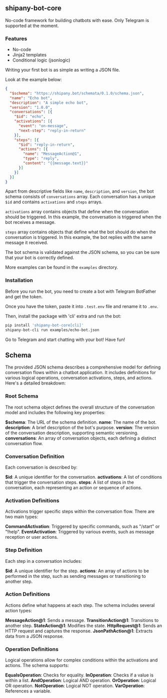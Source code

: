 ## shipany-bot-core

No-code framework for building chatbots with ease. Only Telegram is supported at the moment.

### Features
- No-code
- Jinja2 templates
- Conditional logic (jsonlogic)

Writing your first bot is as simple as writing a JSON file.

Look at the example below:

```json
{
  "$schema": "https://shipany.bot/schemata/0.1.0/schema.json",
  "name": "Echo bot",
  "description": "A simple echo bot",
  "version": "1.0.0",
  "conversations": [{
    "$id": "echo",
    "activations": [{
      "event": "on-message",
      "next-step": "reply-in-return"
    }],
    "steps": [{
      "$id": "reply-in-return",
      "actions": [{
        "name": "MessageAction@1",
        "type": "reply",
        "content": "{{message.text}}"
      }]
    }]
  }]
}
```

Apart from descriptive fields like `name`, `description`, and `version`, the bot schema consists of `conversations` array. Each conversation has a unique `$id` and contains `activations` and `steps` arrays.

`activations` array contains objects that define when the conversation should be triggered. In this example, the conversation is triggered when the bot receives a message.

`steps` array contains objects that define what the bot should do when the conversation is triggered. In this example, the bot replies with the same message it received.

The bot schema is validated against the JSON schema, so you can be sure that your bot is correctly defined.

More examples can be found in the `examples` directory.

### Installation

Before you run the bot, you need to create a bot with Telegram BotFather and get the token.

Once you have the token, paste it into `.test.env` file and rename it to `.env`.

Then, install the package with 'cli' extra and run the bot:
```bash
pip install 'shipany-bot-core[cli]'
shipany-bot-cli run examples/echo-bot.json
```

Go to Telegram and start chatting with your bot! Have fun!

## Schema
The provided JSON schema describes a comprehensive model for defining conversation flows within a chatbot application. It includes definitions for various logical operations, conversation activations, steps, and actions. Here's a detailed breakdown:

### Root Schema
The root schema object defines the overall structure of the conversation model and includes the following key properties:

**$schema**: The URL of the schema definition.
**name**: The name of the bot.
**description**: A brief description of the bot's purpose.
**version**: The version of the conversation description, supporting semantic versioning.
**conversations**: An array of conversation objects, each defining a distinct conversation flow.

### Conversation Definition
Each conversation is described by:

**$id**: A unique identifier for the conversation.
**activations**: A list of conditions that trigger the conversation steps.
**steps**: A list of steps in the conversation, each representing an action or sequence of actions.

### Activation Definitions
Activations trigger specific steps within the conversation flow. There are two main types:

**CommandActivation**: Triggered by specific commands, such as "/start" or "!help".
**EventActivation**: Triggered by various events, such as message reception or user actions.

### Step Definition
Each step in a conversation includes:

**$id**: A unique identifier for the step.
**actions**: An array of actions to be performed in the step, such as sending messages or transitioning to another step.

### Action Definitions
Actions define what happens at each step. The schema includes several action types:

**MessageAction@1**: Sends a message.
**TransitionAction@1**: Transitions to another step.
**StateAction@1**: Modifies the state.
**HttpRequest@1**: Sends an HTTP request and captures the response.
**JsonPathAction@1**: Extracts data from a JSON response.

### Operation Definitions
Logical operations allow for complex conditions within the activations and actions. The schema supports:

**EqualsOperation**: Checks for equality.
**InOperation**: Checks if a value is within a list.
**AndOperation**: Logical AND operation.
**OrOperation**: Logical OR operation.
**NotOperation**: Logical NOT operation.
**VarOperation**: References a variable.
